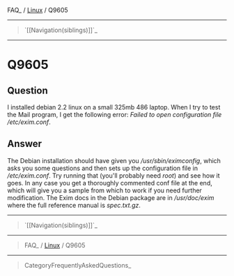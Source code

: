 FAQ\_ / [Linux](FAQ/Linux) / Q9605

* * * * *

> \`[[Navigation(siblings)]]\`\_

* * * * *

Q9605
=====

Question
--------

I installed debian 2.2 linux on a small 325mb 486 laptop. When I try to
test the Mail program, I get the following error: *Failed to open
configuration file /etc/exim.conf*.

Answer
------

The Debian installation should have given you */usr/sbin/eximconfig*,
which asks you some questions and then sets up the configuration file in
*/etc/exim.conf*. Try running that (you'll probably need *root*) and see
how it goes. In any case you get a thoroughly commented conf file at the
end, which will give you a sample from which to work if you need further
modification. The Exim docs in the Debian package are in */usr/doc/exim*
where the full reference manual is *spec.txt.gz*.

* * * * *

> \`[[Navigation(siblings)]]\`\_

* * * * *

> FAQ\_ / [Linux](FAQ/Linux) / Q9605

* * * * *

> CategoryFrequentlyAskedQuestions\_
